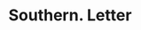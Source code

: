 ---
doi: 10.7916/D86X0P48
date_other: '1900'
date_other_textual: '1900'
form: correspondence
genre:
- Letters (correspondence)
name:
- Southern
object_in_context_url: https://biggert.cul.columbia.edu/items/view/ave_biggert_00733
subject_hierarchical_geographic:
- St. Louis, Missouri, United States
subject_name:
- Southern
title: Southern. Letter
sort_title: Southern. Letter
call_number: ave_biggert_00733
coordinates:
- 38.62722222222222,-90.19777777777779
pid: ave_biggert_00733
identifiers: ave_biggert_00733
thumbnail: https://derivativo-1.library.columbia.edu/iiif/2/ldpd:345570/full/!256,256/0/native.jpg
permalink: "/biggert/ave_biggert_00733/"
layout: iiif-image-page
---